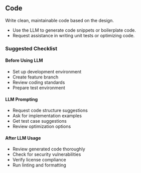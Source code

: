 ## Code
Write clean, maintainable code based on the design.

- Use the LLM to generate code snippets or boilerplate code.
- Request assistance in writing unit tests or optimizing code.

### Suggested Checklist

#### Before Using LLM
- Set up development environment
- Create feature branch
- Review coding standards
- Prepare test environment

#### LLM Prompting
- Request code structure suggestions
- Ask for implementation examples
- Get test case suggestions
- Review optimization options

#### After LLM Usage
- Review generated code thoroughly
- Check for security vulnerabilities
- Verify license compliance
- Run linting and formatting

